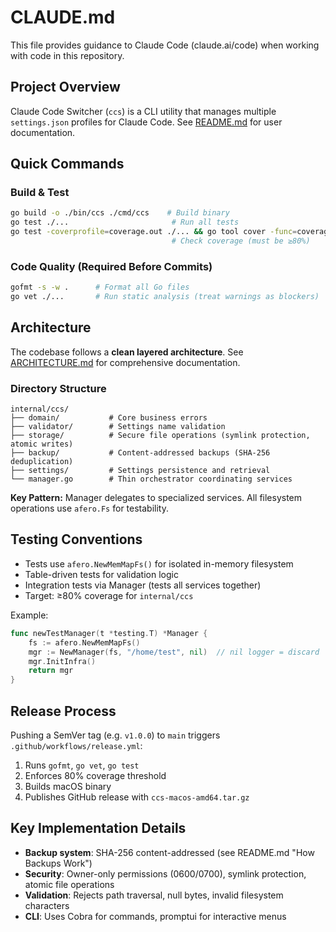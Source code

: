 # CLAUDE.md

This file provides guidance to Claude Code (claude.ai/code) when working with code in this repository.

## Project Overview

Claude Code Switcher (`ccs`) is a CLI utility that manages multiple `settings.json` profiles for Claude Code. See [README.md](README.md) for user documentation.

## Quick Commands

### Build & Test
```bash
go build -o ./bin/ccs ./cmd/ccs    # Build binary
go test ./...                       # Run all tests
go test -coverprofile=coverage.out ./... && go tool cover -func=coverage.out
                                    # Check coverage (must be ≥80%)
```

### Code Quality (Required Before Commits)
```bash
gofmt -s -w .      # Format all Go files
go vet ./...       # Run static analysis (treat warnings as blockers)
```

## Architecture

The codebase follows a **clean layered architecture**. See [ARCHITECTURE.md](ARCHITECTURE.md) for comprehensive documentation.

### Directory Structure
```
internal/ccs/
├── domain/           # Core business errors
├── validator/        # Settings name validation
├── storage/          # Secure file operations (symlink protection, atomic writes)
├── backup/           # Content-addressed backups (SHA-256 deduplication)
├── settings/         # Settings persistence and retrieval
└── manager.go        # Thin orchestrator coordinating services
```

**Key Pattern:** Manager delegates to specialized services. All filesystem operations use `afero.Fs` for testability.

## Testing Conventions

- Tests use `afero.NewMemMapFs()` for isolated in-memory filesystem
- Table-driven tests for validation logic
- Integration tests via Manager (tests all services together)
- Target: ≥80% coverage for `internal/ccs`

Example:
```go
func newTestManager(t *testing.T) *Manager {
    fs := afero.NewMemMapFs()
    mgr := NewManager(fs, "/home/test", nil)  // nil logger = discard
    mgr.InitInfra()
    return mgr
}
```

## Release Process

Pushing a SemVer tag (e.g. `v1.0.0`) to `main` triggers `.github/workflows/release.yml`:
1. Runs `gofmt`, `go vet`, `go test`
2. Enforces 80% coverage threshold
3. Builds macOS binary
4. Publishes GitHub release with `ccs-macos-amd64.tar.gz`

## Key Implementation Details

- **Backup system**: SHA-256 content-addressed (see README.md "How Backups Work")
- **Security**: Owner-only permissions (0600/0700), symlink protection, atomic file operations
- **Validation**: Rejects path traversal, null bytes, invalid filesystem characters
- **CLI**: Uses Cobra for commands, promptui for interactive menus
